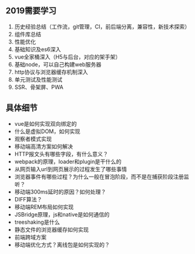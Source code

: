 ## 2019需要学习
1. 历史经验总结（工作流，git管理，CI，前后端分离，兼容性，新技术探索）
2. 组件库总结
3. 性能优化
4. 基础知识及es6深入
5. vue全家桶深入（H5与后台，对应的架手架）
6. 基础node，可以自己构建web服务器
7. http协议与浏览器缓存机制深入
8. 单元测试及性能测试
9. SSR、骨架屏、PWA

## 具体细节
* vue是如何实现双向绑定的
* 什么是虚拟DOM，如何实现
* 观察者模式实现
* 移动端高清方案如何解决
* HTTP报文头有哪些字段，有什么意义？
* webpack的原理，loader和plugin是干什么的
* 从网页输入url到网页展示的过程发生了哪些事情
* 浏览器事件有哪些过程？为什么一般在冒泡阶段，而不是在捕获阶段注册监听？
* 移动端300ms延时的原因？如何处理？
* DIFF算法？
* 移动端REM布局如何实现
* JSBridge原理，js和native是如何通信的
* treeshaking是什么
* 静态文件的浏览器缓存如何实现
* 前端跨域方案
* 移动端优化方式？离线包是如何实现的？
